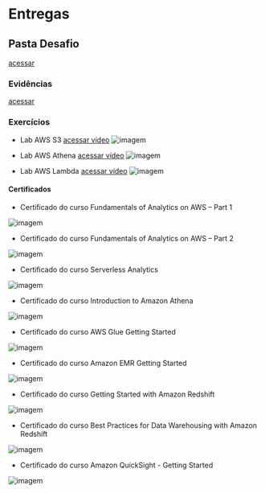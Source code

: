 # Entregas

## Pasta Desafio
[acessar](https://github.com/grazysb/Programa_de_Bolsas_Compass-UOL/blob/main/Sprint%206/Desafio)

### Evidências
[acessar](https://github.com/grazysb/Programa_de_Bolsas_Compass-UOL/blob/main/Sprint%206/Evid%C3%AAncias)

### Exercícios
- Lab AWS S3
[acessar vídeo](https://github.com/grazysb/Programa_de_Bolsas_Compass-UOL/blob/main/Sprint%206/Exerc%C3%ADcios/ex_s3.mp4)
![imagem](https://github.com/grazysb/Programa_de_Bolsas_Compass-UOL/blob/main/Sprint%206/Exerc%C3%ADcios/ev_ex1.png)

- Lab AWS Athena
[acessar vídeo](https://github.com/grazysb/Programa_de_Bolsas_Compass-UOL/blob/main/Sprint%206/Exerc%C3%ADcios/ex_athena%20%E2%80%90%20Feito%20com%20o%20Clipchamp.mp4)
![imagem](https://github.com/grazysb/Programa_de_Bolsas_Compass-UOL/blob/main/Sprint%206/Exerc%C3%ADcios/ev_ex2.png)

- Lab AWS Lambda
[acessar vídeo](https://github.com/grazysb/Programa_de_Bolsas_Compass-UOL/blob/main/Sprint%206/Exerc%C3%ADcios/ex_lambda.mp4)
![imagem](https://github.com/grazysb/Programa_de_Bolsas_Compass-UOL/blob/main/Sprint%206/Exerc%C3%ADcios/ev_ex3.png)

#### Certificados
- Certificado do curso Fundamentals of Analytics on AWS – Part 1

![imagem](https://github.com/grazysb/Programa_de_Bolsas_Compass-UOL/blob/main/Sprint%206/Certificados/Analytics.png)

- Certificado do curso Fundamentals of Analytics on AWS – Part 2

![imagem](https://github.com/grazysb/Programa_de_Bolsas_Compass-UOL/blob/main/Sprint%206/Certificados/Analytics%202.png)

- Certificado do curso Serverless Analytics

![imagem](https://github.com/grazysb/Programa_de_Bolsas_Compass-UOL/blob/main/Sprint%206/Certificados/Serverless.png)

- Certificado do curso Introduction to Amazon Athena

![imagem](https://github.com/grazysb/Programa_de_Bolsas_Compass-UOL/blob/main/Sprint%206/Certificados/Athena.png)

- Certificado do curso AWS Glue Getting Started

![imagem](https://github.com/grazysb/Programa_de_Bolsas_Compass-UOL/blob/main/Sprint%206/Certificados/Glue.png)

- Certificado do curso Amazon EMR Getting Started

![imagem](https://github.com/grazysb/Programa_de_Bolsas_Compass-UOL/blob/main/Sprint%206/Certificados/EMR.png)

- Certificado do curso Getting Started with Amazon Redshift

![imagem](https://github.com/grazysb/Programa_de_Bolsas_Compass-UOL/blob/main/Sprint%206/Certificados/Redshift.png)

- Certificado do curso Best Practices for Data Warehousing with Amazon Redshift

![imagem](https://github.com/grazysb/Programa_de_Bolsas_Compass-UOL/blob/main/Sprint%206/Certificados/Data%20Warehousing.png)

- Certificado do curso Amazon QuickSight - Getting Started

![imagem](https://github.com/grazysb/Programa_de_Bolsas_Compass-UOL/blob/main/Sprint%206/Certificados/Quicksight.png)